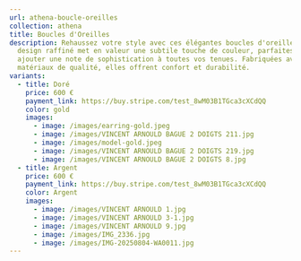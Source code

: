 ```yaml
---
url: athena-boucle-oreilles
collection: athena
title: Boucles d'Oreilles
description: Rehaussez votre style avec ces élégantes boucles d'oreilles. Leur
  design raffiné met en valeur une subtile touche de couleur, parfaites pour
  ajouter une note de sophistication à toutes vos tenues. Fabriquées avec des
  matériaux de qualité, elles offrent confort et durabilité.
variants:
  - title: Doré
    price: 600 €
    payment_link: https://buy.stripe.com/test_8wM03B1TGca3cXCdQQ
    color: gold
    images:
      - image: /images/earring-gold.jpeg
      - image: /images/VINCENT ARNOULD BAGUE 2 DOIGTS 211.jpg
      - image: /images/model-gold.jpeg
      - image: /images/VINCENT ARNOULD BAGUE 2 DOIGTS 219.jpg
      - image: /images/VINCENT ARNOULD BAGUE 2 DOIGTS 8.jpg
  - title: Argent
    price: 600 €
    payment_link: https://buy.stripe.com/test_8wM03B1TGca3cXCdQQ
    color: Argent
    images:
      - image: /images/VINCENT ARNOULD 1.jpg
      - image: /images/VINCENT ARNOULD 3-1.jpg
      - image: /images/VINCENT ARNOULD 9.jpg
      - image: /images/IMG_2336.jpg
      - image: /images/IMG-20250804-WA0011.jpg
---
```

